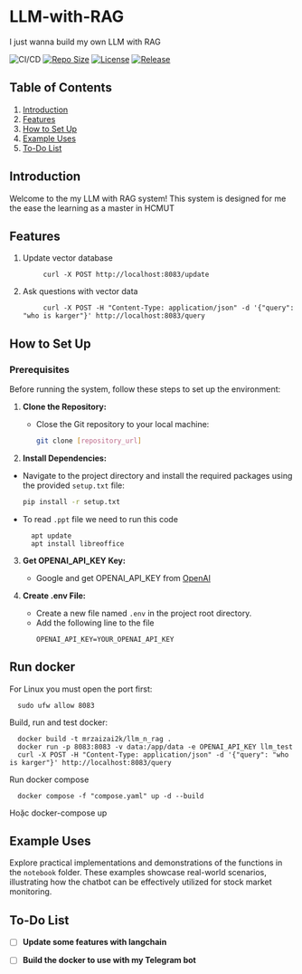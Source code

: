 # LLM-with-RAG
I just wanna build my own LLM with RAG

![CI/CD](https://github.com/mrzaizai2k/LLM-with-RAG/actions/workflows/workloads.yaml/badge.svg)
[![Repo Size](https://img.shields.io/github/repo-size/mrzaizai2k/LLM-with-RAG?style=flat-square)](https://github.com/mrzaizai2k/LLM-with-RAG)
[![License](https://img.shields.io/github/license/mrzaizai2k/LLM-with-RAG?style=flat-square)](https://opensource.org/licenses/MIT)
[![Release](https://img.shields.io/github/v/release/mrzaizai2k/LLM-with-RAG?style=flat-square)](https://github.com/mrzaizai2k/LLM-with-RAG/releases)

## Table of Contents
1. [Introduction](#introduction)
1. [Features](#features)
3. [How to Set Up](#how-to-set-up)
4. [Example Uses](#example-uses)
5. [To-Do List](#to-do-list)

## Introduction
Welcome to the my LLM with RAG system! This system is designed for me the ease the learning as a master in HCMUT

## Features
1. Update vector database

            curl -X POST http://localhost:8083/update

2. Ask questions with vector data

            curl -X POST -H "Content-Type: application/json" -d '{"query": "who is karger"}' http://localhost:8083/query

## How to Set Up

### Prerequisites
Before running the system, follow these steps to set up the environment:

1. **Clone the Repository:**
   - Close the Git repository to your local machine:
     ```bash
     git clone [repository_url]
     ```

2. **Install Dependencies:**
- Navigate to the project directory and install the required packages using the provided `setup.txt` file:
     ```bash
     pip install -r setup.txt
     ```
- To read ```.ppt``` file we need to run this code

        apt update
        apt install libreoffice 

3. **Get OPENAI_API_KEY Key:**
   - Google and get OPENAI_API_KEY from [OpenAI](https://openai.com/)

4. **Create .env File:**
   - Create a new file named `.env` in the project root directory.
   - Add the following line to the file
     ```env
     OPENAI_API_KEY=YOUR_OPENAI_API_KEY
     ```
## Run docker
For Linux you must open the port first:

      sudo ufw allow 8083

Build, run and test docker:

      docker build -t mrzaizai2k/llm_n_rag .
      docker run -p 8083:8083 -v data:/app/data -e OPENAI_API_KEY llm_test
      curl -X POST -H "Content-Type: application/json" -d '{"query": "who is karger"}' http://localhost:8083/query

Run docker compose

      docker compose -f "compose.yaml" up -d --build

Hoặc
      docker-compose up

## Example Uses

Explore practical implementations and demonstrations of the  functions in the `notebook` folder. These examples showcase real-world scenarios, illustrating how the chatbot can be effectively utilized for stock market monitoring.


## To-Do List

- [ ] **Update some features with langchain**
- [ ] **Build the docker to use with my Telegram bot**



